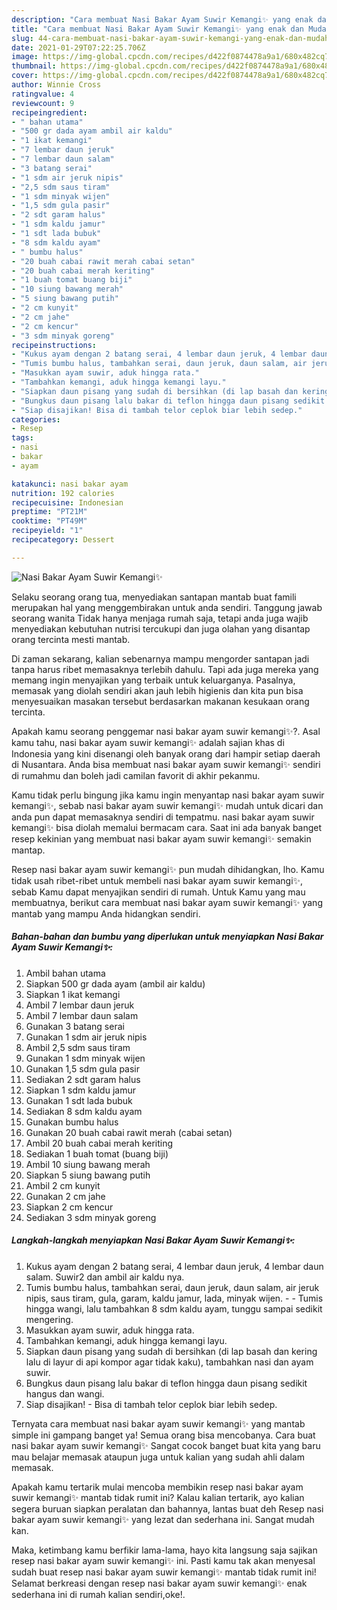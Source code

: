 ```yaml
---
description: "Cara membuat Nasi Bakar Ayam Suwir Kemangi✨ yang enak dan Mudah Dibuat"
title: "Cara membuat Nasi Bakar Ayam Suwir Kemangi✨ yang enak dan Mudah Dibuat"
slug: 44-cara-membuat-nasi-bakar-ayam-suwir-kemangi-yang-enak-dan-mudah-dibuat
date: 2021-01-29T07:22:25.706Z
image: https://img-global.cpcdn.com/recipes/d422f0874478a9a1/680x482cq70/nasi-bakar-ayam-suwir-kemangi✨-foto-resep-utama.jpg
thumbnail: https://img-global.cpcdn.com/recipes/d422f0874478a9a1/680x482cq70/nasi-bakar-ayam-suwir-kemangi✨-foto-resep-utama.jpg
cover: https://img-global.cpcdn.com/recipes/d422f0874478a9a1/680x482cq70/nasi-bakar-ayam-suwir-kemangi✨-foto-resep-utama.jpg
author: Winnie Cross
ratingvalue: 4
reviewcount: 9
recipeingredient:
- " bahan utama"
- "500 gr dada ayam ambil air kaldu"
- "1 ikat kemangi"
- "7 lembar daun jeruk"
- "7 lembar daun salam"
- "3 batang serai"
- "1 sdm air jeruk nipis"
- "2,5 sdm saus tiram"
- "1 sdm minyak wijen"
- "1,5 sdm gula pasir"
- "2 sdt garam halus"
- "1 sdm kaldu jamur"
- "1 sdt lada bubuk"
- "8 sdm kaldu ayam"
- " bumbu halus"
- "20 buah cabai rawit merah cabai setan"
- "20 buah cabai merah keriting"
- "1 buah tomat buang biji"
- "10 siung bawang merah"
- "5 siung bawang putih"
- "2 cm kunyit"
- "2 cm jahe"
- "2 cm kencur"
- "3 sdm minyak goreng"
recipeinstructions:
- "Kukus ayam dengan 2 batang serai, 4 lembar daun jeruk, 4 lembar daun salam. Suwir2 dan ambil air kaldu nya."
- "Tumis bumbu halus, tambahkan serai, daun jeruk, daun salam, air jeruk nipis, saus tiram, gula, garam, kaldu jamur, lada, minyak wijen.   Tumis hingga wangi, lalu tambahkan 8 sdm kaldu ayam, tunggu sampai sedikit mengering."
- "Masukkan ayam suwir, aduk hingga rata."
- "Tambahkan kemangi, aduk hingga kemangi layu."
- "Siapkan daun pisang yang sudah di bersihkan (di lap basah dan kering lalu di layur di api kompor agar tidak kaku), tambahkan nasi dan ayam suwir."
- "Bungkus daun pisang lalu bakar di teflon hingga daun pisang sedikit hangus dan wangi."
- "Siap disajikan! Bisa di tambah telor ceplok biar lebih sedep."
categories:
- Resep
tags:
- nasi
- bakar
- ayam

katakunci: nasi bakar ayam 
nutrition: 192 calories
recipecuisine: Indonesian
preptime: "PT21M"
cooktime: "PT49M"
recipeyield: "1"
recipecategory: Dessert

---
```



![Nasi Bakar Ayam Suwir Kemangi✨](https://img-global.cpcdn.com/recipes/d422f0874478a9a1/680x482cq70/nasi-bakar-ayam-suwir-kemangi✨-foto-resep-utama.jpg)

Selaku seorang orang tua, menyediakan santapan mantab buat famili merupakan hal yang menggembirakan untuk anda sendiri. Tanggung jawab seorang  wanita Tidak hanya menjaga rumah saja, tetapi anda juga wajib menyediakan kebutuhan nutrisi tercukupi dan juga olahan yang disantap orang tercinta mesti mantab.

Di zaman  sekarang, kalian sebenarnya mampu mengorder santapan jadi tanpa harus ribet memasaknya terlebih dahulu. Tapi ada juga mereka yang memang ingin menyajikan yang terbaik untuk keluarganya. Pasalnya, memasak yang diolah sendiri akan jauh lebih higienis dan kita pun bisa menyesuaikan masakan tersebut berdasarkan makanan kesukaan orang tercinta. 



Apakah kamu seorang penggemar nasi bakar ayam suwir kemangi✨?. Asal kamu tahu, nasi bakar ayam suwir kemangi✨ adalah sajian khas di Indonesia yang kini disenangi oleh banyak orang dari hampir setiap daerah di Nusantara. Anda bisa membuat nasi bakar ayam suwir kemangi✨ sendiri di rumahmu dan boleh jadi camilan favorit di akhir pekanmu.

Kamu tidak perlu bingung jika kamu ingin menyantap nasi bakar ayam suwir kemangi✨, sebab nasi bakar ayam suwir kemangi✨ mudah untuk dicari dan anda pun dapat memasaknya sendiri di tempatmu. nasi bakar ayam suwir kemangi✨ bisa diolah memalui bermacam cara. Saat ini ada banyak banget resep kekinian yang membuat nasi bakar ayam suwir kemangi✨ semakin mantap.

Resep nasi bakar ayam suwir kemangi✨ pun mudah dihidangkan, lho. Kamu tidak usah ribet-ribet untuk membeli nasi bakar ayam suwir kemangi✨, sebab Kamu dapat menyajikan sendiri di rumah. Untuk Kamu yang mau membuatnya, berikut cara membuat nasi bakar ayam suwir kemangi✨ yang mantab yang mampu Anda hidangkan sendiri.

<!--inarticleads1-->

##### Bahan-bahan dan bumbu yang diperlukan untuk menyiapkan Nasi Bakar Ayam Suwir Kemangi✨:

1. Ambil  bahan utama
1. Siapkan 500 gr dada ayam (ambil air kaldu)
1. Siapkan 1 ikat kemangi
1. Ambil 7 lembar daun jeruk
1. Ambil 7 lembar daun salam
1. Gunakan 3 batang serai
1. Gunakan 1 sdm air jeruk nipis
1. Ambil 2,5 sdm saus tiram
1. Gunakan 1 sdm minyak wijen
1. Gunakan 1,5 sdm gula pasir
1. Sediakan 2 sdt garam halus
1. Siapkan 1 sdm kaldu jamur
1. Gunakan 1 sdt lada bubuk
1. Sediakan 8 sdm kaldu ayam
1. Gunakan  bumbu halus
1. Gunakan 20 buah cabai rawit merah (cabai setan)
1. Ambil 20 buah cabai merah keriting
1. Sediakan 1 buah tomat (buang biji)
1. Ambil 10 siung bawang merah
1. Siapkan 5 siung bawang putih
1. Ambil 2 cm kunyit
1. Gunakan 2 cm jahe
1. Siapkan 2 cm kencur
1. Sediakan 3 sdm minyak goreng




<!--inarticleads2-->

##### Langkah-langkah menyiapkan Nasi Bakar Ayam Suwir Kemangi✨:

1. Kukus ayam dengan 2 batang serai, 4 lembar daun jeruk, 4 lembar daun salam. Suwir2 dan ambil air kaldu nya.
1. Tumis bumbu halus, tambahkan serai, daun jeruk, daun salam, air jeruk nipis, saus tiram, gula, garam, kaldu jamur, lada, minyak wijen.  -  - Tumis hingga wangi, lalu tambahkan 8 sdm kaldu ayam, tunggu sampai sedikit mengering.
1. Masukkan ayam suwir, aduk hingga rata.
1. Tambahkan kemangi, aduk hingga kemangi layu.
1. Siapkan daun pisang yang sudah di bersihkan (di lap basah dan kering lalu di layur di api kompor agar tidak kaku), tambahkan nasi dan ayam suwir.
1. Bungkus daun pisang lalu bakar di teflon hingga daun pisang sedikit hangus dan wangi.
1. Siap disajikan! - Bisa di tambah telor ceplok biar lebih sedep.




Ternyata cara membuat nasi bakar ayam suwir kemangi✨ yang mantab simple ini gampang banget ya! Semua orang bisa mencobanya. Cara buat nasi bakar ayam suwir kemangi✨ Sangat cocok banget buat kita yang baru mau belajar memasak ataupun juga untuk kalian yang sudah ahli dalam memasak.

Apakah kamu tertarik mulai mencoba membikin resep nasi bakar ayam suwir kemangi✨ mantab tidak rumit ini? Kalau kalian tertarik, ayo kalian segera buruan siapkan peralatan dan bahannya, lantas buat deh Resep nasi bakar ayam suwir kemangi✨ yang lezat dan sederhana ini. Sangat mudah kan. 

Maka, ketimbang kamu berfikir lama-lama, hayo kita langsung saja sajikan resep nasi bakar ayam suwir kemangi✨ ini. Pasti kamu tak akan menyesal sudah buat resep nasi bakar ayam suwir kemangi✨ mantab tidak rumit ini! Selamat berkreasi dengan resep nasi bakar ayam suwir kemangi✨ enak sederhana ini di rumah kalian sendiri,oke!.

